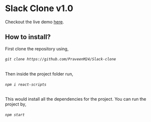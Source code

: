 # Slack Clone v1.0

Checkout the live demo <a href="https://slack-reactjsclone.web.app/" target="_blank">here</a>.

## How to install?

First clone the repository using,

###### `git clone https://github.com/PraveenM24/Slack-clone`

Then inside the project folder run,

###### `npm i react-scripts`

This would install all the dependencies for the project. You can run the project by,

###### `npm start`

